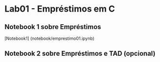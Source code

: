 # Lab01 - Empréstimos em C

## Notebook 1 sobre Empréstimos

[Notebook1] (notebook/emprestimo01.ipynb)

## Notebook 2 sobre Empréstimos e TAD (opcional)

